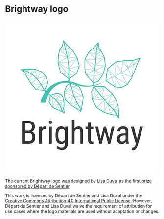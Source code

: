 # Brightway logo

![New logo](logo_readme.png)

The current Brightway logo was designed by [Lisa Duval](https://ciraig.org/index.php/team/lisa-duval/) as the first [prize sponsored by Départ de Sentier](https://github.com/Depart-de-Sentier/Prizes/issues/1).

This work is licensed by Départ de Sentier and Lisa Duval under the [Creative Commons Attribution 4.0 International Public License](https://creativecommons.org/licenses/by/4.0/). However, Départ de Sentier and Lisa Duval waive the requirement of attribution for use cases where the logo materials are used without adaptation or changes.
